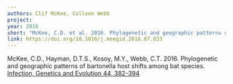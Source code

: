 ```yaml
---
authors: Clif McKee, Colleen Webb
project:
year: 2016
short: "McKee, C.D. et al. 2016. Phylogenetic and geographic patterns of bartonella host shifts among bat species. Infection, Genetics and Evolution 44, 382-394."
link: https://doi.org/10.1016/j.meegid.2016.07.033
---
```


McKee, C.D., Hayman, D.T.S., Kosoy, M.Y., Webb, C.T. 2016. Phylogenetic and geographic patterns of bartonella host shifts among bat species. [Infection, Genetics and Evolution 44, 382-394](https://doi.org/10.1016/j.meegid.2016.07.033)
